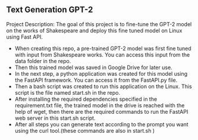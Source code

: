 ## Text Generation GPT-2
Project Description:
The goal of this project is to fine-tune the GPT-2 model on the works of Shakespeare and deploy this fine tuned model on Linux using Fast API. 

- When creating this repo, a pre-trained GPT-2 model was first fine tuned with input from Shakespeare works. You can access this input from the data folder in the repo.
- Then this trained model was saved in Google Drive for later use.
- In the next step, a python application was created for this model using the FastAPI framework. You can access it from the FastAPI.py file.
- Then a bash script was created to run this application on the Linux. This script is the file named start.sh in the repo.
- After installing the required dependencies specified in the requirement.txt file, the trained model in the drive is reached with the help of wget, then there are the required commands to run the FastAPI web server in this start.sh script.
- After all steps you can generate text according to the prompt you want using the curl tool.(these commands are also in start.sh )
